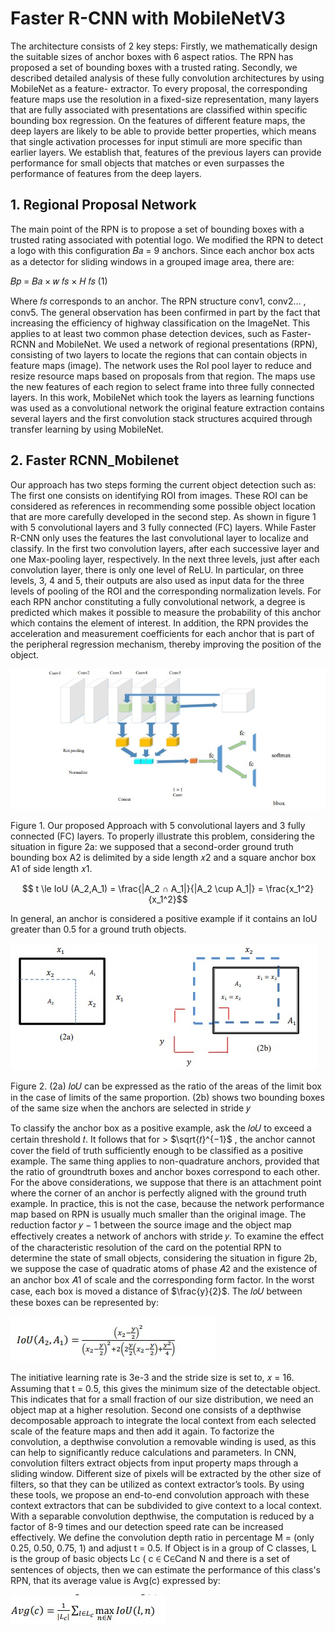 # Faster R-CNN with MobileNetV3

The architecture consists of 2 key steps: Firstly, we mathematically design the suitable sizes
of anchor boxes with 6 aspect ratios. The RPN has proposed a set of bounding boxes with a trusted rating. Secondly, we described detailed analysis of these fully convolution
architectures by using MobileNet as a feature- extractor. To every proposal, the corresponding feature
maps use the resolution in a fixed-size representation, many layers that are fully associated with
presentations are classified within specific bounding box regression. On the features of different feature
maps, the deep layers are likely to be able to provide better properties, which means that single activation
processes for input stimuli are more specific than earlier layers. We establish that, features of the
previous layers can provide performance for small objects that matches or even surpasses the performance of features from the deep layers.

## 1. Regional Proposal Network

The main point of the RPN is to propose a set of bounding boxes with a trusted rating associated with
potential logo. We modified the RPN to detect a logo with this configuration 𝐵𝑎 = 9 anchors. Since each
anchor box acts as a detector for sliding windows in a grouped image area, there are:

𝐵𝑝 = 𝐵𝑎 ×
𝑤
𝑓𝑠
×
𝐻
𝑓𝑠
(1)

Where 𝑓𝑠 corresponds to an anchor. The RPN structure conv1, conv2… , conv5. The general
observation has been confirmed in part by the fact that increasing the efficiency of highway
classification on the ImageNet. This applies to at least two common phase detection devices, such as
Faster-RCNN and MobileNet. We used a network of regional presentations (RPN), consisting of two
layers to locate the regions that can contain objects in feature maps (image). The network uses the RoI
pool layer to reduce and resize resource maps based on proposals from that region. The maps use the
new features of each region to select frame into three fully connected layers. In this work, MobileNet
which took the layers as learning functions was used as a convolutional network the original feature
extraction contains several layers and the first convolution stack structures acquired through transfer
learning by using MobileNet.

## 2. Faster RCNN_Mobilenet

Our approach has two steps forming the current object detection such as: The first one consists on
identifying ROI from images. These ROI can be considered as references in recommending some
possible object location that are more carefully developed in the second step. As shown in figure 1 with
5 convolutional layers and 3 fully connected (FC) layers. While Faster R-CNN only uses the features the last convolutional layer to localize and classify. In the first two convolution layers, after each
successive layer and one Max-pooling layer, respectively. In the next three levels, just after each
convolution layer, there is only one level of ReLU. In particular, on three levels, 3, 4 and 5, their outputs
are also used as input data for the three levels of pooling of the ROI and the corresponding normalization
levels. For each RPN anchor constituting a fully convolutional network, a degree is predicted which
makes it possible to measure the probability of this anchor which contains the element of interest. In
addition, the RPN provides the acceleration and measurement coefficients for each anchor that is part
of the peripheral regression mechanism, thereby improving the position of the object.

![figure 1](figure-1.jpeg)

Figure 1. Our proposed Approach with 5 convolutional layers and 3 fully connected (FC) layers.
To properly illustrate this problem, considering the situation in figure 2a: we supposed that a second-order ground truth bounding box A2 is delimited by a side length 𝑥2 and a square anchor box A1 of side
length 𝑥1.

$$ t \le IoU (A_2,A_1) = \frac{|A_2 ∩ A_1|}{|A_2 \cup A_1|} = \frac{x_1^2}{x_1^2}$$

In general, an anchor is considered a positive example if it contains an IoU greater than 0.5 for a
ground truth objects.

![figure 2](figure-2.jpeg)

Figure 2. (2a) 𝐼𝑜𝑈 can be expressed as the ratio of the areas of the limit box in the case of limits of the
same proportion. (2b) shows two bounding boxes of the same size when the anchors are selected in
stride 𝑦

To classify the anchor box as a positive example, ask the 𝐼𝑜𝑈 to exceed a certain threshold 𝑡. It
follows that for > $\sqrt{𝑡}^{−1}$
, the anchor cannot cover the field of truth sufficiently enough to be classified
as a positive example. The same thing applies to non-quadrature anchors, provided that the ratio of
groundtruth boxes and anchor boxes correspond to each other. For the above considerations, we suppose that there is an attachment point where the corner of an anchor is perfectly aligned with the ground truth
example. In practice, this is not the case, because the network performance map based on RPN is usually
much smaller than the original image. The reduction factor 𝑦 − 1 between the source image and the
object map effectively creates a network of anchors with stride 𝑦. To examine the effect of the
characteristic resolution of the card on the potential RPN to determine the state of small objects,
considering the situation in figure 2b, we suppose the case of quadratic atoms of phase 𝐴2 and the
existence of an anchor box 𝐴1 of scale and the corresponding form factor. In the worst case, each box is
moved a distance of $\frac{y}{2}$. The 𝐼𝑜𝑈 between these boxes can be represented by:

![eq-1](eq1.jpeg)

The initiative learning rate is 3e-3 and the stride size is set to, 𝑥 = 16. Assuming that t = 0.5, this
gives the minimum size of the detectable object. This indicates that for a small fraction of our size
distribution, we need an object map at a higher resolution.
Second one consists of a depthwise decomposable approach to integrate the local context from each
selected scale of the feature maps and then add it again. To factorize the convolution, a depthwise
convolution a removable winding is used, as this can help to significantly reduce calculations and
parameters. In CNN, convolution filters extract objects from input property maps through a sliding
window. Different size of pixels will be extracted by the other size of filters, so that they can be utilized
as context extractor’s tools. By using these tools, we propose an end-to-end convolution approach with
these context extractors that can be subdivided to give context to a local context. With a separable
convolution depthwise, the computation is reduced by a factor of 8-9 times and our detection speed rate
can be increased effectively. We define the convolution depth ratio in percentage M =
(only 0.25, 0.50, 0.75, 1) and adjust t = 0.5. If Object is in a group of C classes, L is the group of basic
objects Lc
( c ∈ C∈Cand N and there is a set of sentences of objects, then we can estimate the
performance of this class's RPN, that its average value is Avg(c) expressed by:

![eq-2](eq2.jpeg)
